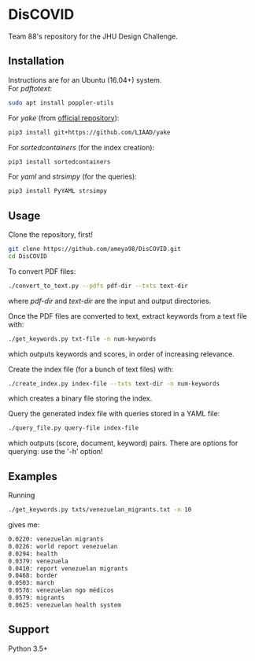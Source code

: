 # DisCOVID
Team 88's repository for the JHU Design Challenge.

## Installation
Instructions are for an Ubuntu (16.04+) system.  
For *pdftotext*:
```bash
sudo apt install poppler-utils
```

For *yake* (from [official repository](https://github.com/LIAAD/yake)):
```bash
pip3 install git+https://github.com/LIAAD/yake
```

For *sortedcontainers* (for the index creation):
```bash
pip3 install sortedcontainers
```

For *yaml* and *strsimpy* (for the queries):
```bash
pip3 install PyYAML strsimpy
```

## Usage
Clone the repository, first!
```bash
git clone https://github.com/ameya98/DisCOVID.git
cd DisCOVID
```
To convert PDF files:
```bash
./convert_to_text.py --pdfs pdf-dir --txts text-dir
```
where *pdf-dir* and *text-dir* are the input and output directories.

Once the PDF files are converted to text, extract keywords from a text file with:
```bash
./get_keywords.py txt-file -n num-keywords
```
which outputs keywords and scores, in order of increasing relevance.

Create the index file (for a bunch of text files) with:
```bash
./create_index.py index-file --txts text-dir -n num-keywords
```
which creates a binary file storing the index.

Query the generated index file with queries stored in a YAML file:
```bash
./query_file.py query-file index-file
```
which outputs (score, document, keyword) pairs. There are options for querying: use the '-h' option!

## Examples
Running
```bash
./get_keywords.py txts/venezuelan_migrants.txt -n 10
```
gives me:
```bash
0.0220: venezuelan migrants
0.0226: world report venezuelan
0.0294: health
0.0379: venezuela
0.0410: report venezuelan migrants
0.0468: border
0.0503: march
0.0576: venezuelan ngo médicos
0.0579: migrants
0.0625: venezuelan health system
```

## Support
Python 3.5+
